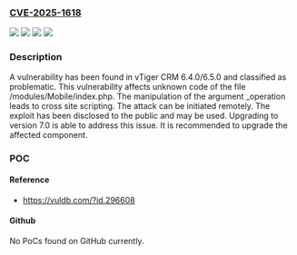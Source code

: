 ### [CVE-2025-1618](https://cve.mitre.org/cgi-bin/cvename.cgi?name=CVE-2025-1618)
![](https://img.shields.io/static/v1?label=Product&message=CRM&color=blue)
![](https://img.shields.io/static/v1?label=Version&message=%3D%206.4.0%20&color=brighgreen)
![](https://img.shields.io/static/v1?label=Vulnerability&message=Code%20Injection&color=brighgreen)
![](https://img.shields.io/static/v1?label=Vulnerability&message=Cross%20Site%20Scripting&color=brighgreen)

### Description

A vulnerability has been found in vTiger CRM 6.4.0/6.5.0 and classified as problematic. This vulnerability affects unknown code of the file /modules/Mobile/index.php. The manipulation of the argument _operation leads to cross site scripting. The attack can be initiated remotely. The exploit has been disclosed to the public and may be used. Upgrading to version 7.0 is able to address this issue. It is recommended to upgrade the affected component.

### POC

#### Reference
- https://vuldb.com/?id.296608

#### Github
No PoCs found on GitHub currently.


